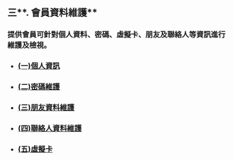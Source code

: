 ## 三**. 會員資料維護**

### 提供會員可針對個人資料、密碼、虛擬卡、朋友及聯絡人等資訊進行維護及檢視。

* ### [\(一\)個人資訊](/chapter2/4e09-hui-yuan-zi-liao-wei-hu/4e0029-ge-ren-zi-xun.md)
* ### [\(二\)密碼維護](/chapter2/4e09-hui-yuan-zi-liao-wei-hu/4e8c29-mi-ma-wei-hu.md)
* ### [\(三\)朋友資料維護](/chapter2/4e09-hui-yuan-zi-liao-wei-hu/4e0929-peng-you-zi-liao-wei-hu.md)
* ### [\(四\)聯絡人資料維護](/chapter2/4e09-hui-yuan-zi-liao-wei-hu/56db29-lian-luo-ren-zi-liao-wei-hu.md)
* ### [\(五\)虛擬卡](/chapter2/4e09-hui-yuan-zi-liao-wei-hu/4e9429-xu-ni-qia.md)



